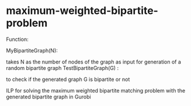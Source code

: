 # maximum-weighted-bipartite-problem

Function:

MyBipartiteGraph(N):  

takes N as the number of nodes of the graph as input for  generation of a random bipartite graph
TestBipartiteGraph(G) : 

to check if the generated graph G is bipartite or not


ILP for solving the maximum weighted bipartite matching problem with the generated bipartite graph in  Gurobi 
